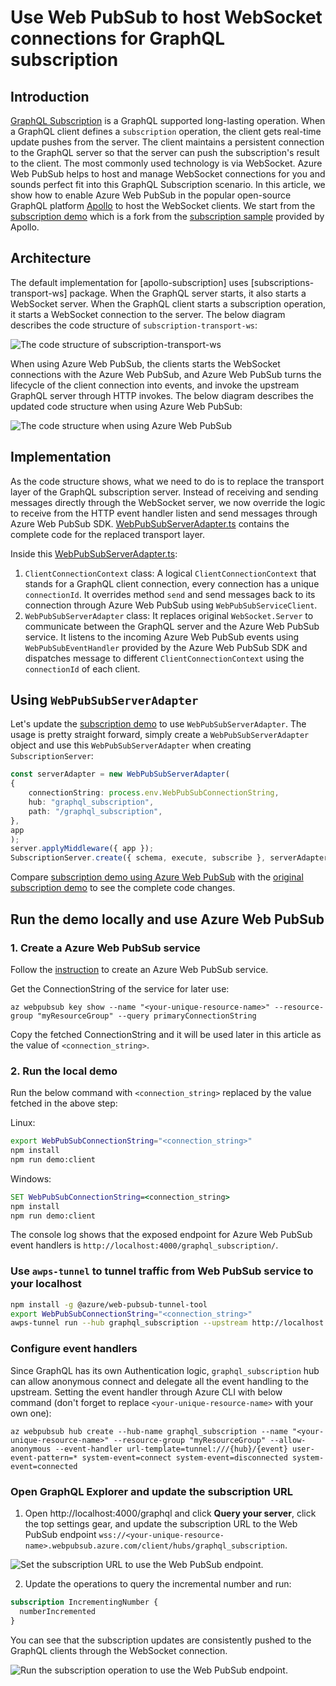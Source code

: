 # Use Web PubSub to host WebSocket connections for GraphQL subscription

## Introduction
[GraphQL Subscription](https://graphql.org/blog/subscriptions-in-graphql-and-relay/) is a GraphQL supported long-lasting operation. When a GraphQL client defines a `subscription` operation, the client gets real-time update pushes from the server. The client maintains a persistent connection to the GraphQL server so that the server can push the subscription's result to the client. The most commonly used technology is via WebSocket. Azure Web PubSub helps to host and manage WebSocket connections for you and sounds perfect fit into this GraphQL Subscription scenario. In this article, we show how to enable Azure Web PubSub in the popular open-source GraphQL platform [Apollo](https://www.apollographql.com/) to host the WebSocket clients. We start from the [subscription demo](./demos/client-websockets/demo-without-awps.ts) which is a fork from the [subscription sample](https://github.com/apollographql/docs-examples/tree/50808f11c5cfeaf029422dee3a3b324a6e93783e/apollo-server/v3/subscriptions) provided by Apollo.

## Architecture

The default implementation for [apollo-subscription] uses [subscriptions-transport-ws] package. When the GraphQL server starts, it also starts a WebSocket server. When the GraphQL client starts a subscription operation, it starts a WebSocket connection to the server. The below diagram describes the code structure of `subscription-transport-ws`:

![The code structure of `subscription-transport-ws`](images/original-code-structure.png)

When using Azure Web PubSub, the clients starts the WebSocket connections with the Azure Web PubSub, and Azure Web PubSub turns the lifecycle of the client connection into events, and invoke the upstream GraphQL server through HTTP invokes. The below diagram describes the updated code structure when using Azure Web PubSub:

![The code structure when using Azure Web PubSub](images/updated-code-structure.png)

## Implementation

As the code structure shows, what we need to do is to replace the transport layer of the GraphQL subscription server. Instead of receiving and sending messages directly through the WebSocket server, we now override the logic to receive from the HTTP event handler listen and send messages through Azure Web PubSub SDK. [WebPubSubServerAdapter.ts](./src/WebPubSubServerAdapter.ts) contains the complete code for the replaced transport layer. 

Inside this [WebPubSubServerAdapter.ts](./src/WebPubSubServerAdapter.ts):

1. `ClientConnectionContext` class: A logical `ClientConnectionContext` that stands for a GraphQL client connection, every connection has a unique `connectionId`. It overrides method `send` and send messages back to its connection through Azure Web PubSub using `WebPubSubServiceClient`. 
1. `WebPubSubServerAdapter` class: It replaces original `WebSocket.Server` to communicate between the GraphQL server and the Azure Web PubSub service. It listens to the incoming Azure Web PubSub events using `WebPubSubEventHandler` provided by the Azure Web PubSub SDK and dispatches message to different `ClientConnectionContext` using the `connectionId` of each client.

## Using `WebPubSubServerAdapter`

Let's update the [subscription demo](./demos/client-websockets/demo-without-awps.ts) to use `WebPubSubServerAdapter`. The usage is pretty straight forward, simply create a `WebPubSubServerAdapter` object and use this `WebPubSubServerAdapter` when creating `SubscriptionServer`:

```typescript
const serverAdapter = new WebPubSubServerAdapter(
{
    connectionString: process.env.WebPubSubConnectionString,
    hub: "graphql_subscription",
    path: "/graphql_subscription",
},
app
);
server.applyMiddleware({ app });
SubscriptionServer.create({ schema, execute, subscribe }, serverAdapter);

```

Compare [subscription demo using Azure Web PubSub](./demos/client-websockets/demo-awps.ts) with the [original subscription demo](./demos/client-websockets/demo-without-awps.ts) to see the complete code changes.

## Run the demo locally and use Azure Web PubSub

### 1. Create a Azure Web PubSub service

Follow the [instruction](https://docs.microsoft.com/en-us/azure/azure-web-pubsub/quickstart-cli-create) to create an Azure Web PubSub service.

Get the ConnectionString of the service for later use:

```azurecli
az webpubsub key show --name "<your-unique-resource-name>" --resource-group "myResourceGroup" --query primaryConnectionString
```

Copy the fetched ConnectionString and it will be used later in this article as the value of `<connection_string>`.

### 2. Run the local demo

Run the below command with `<connection_string>` replaced by the value fetched in the above step:

Linux:

```bash
export WebPubSubConnectionString="<connection_string>"
npm install
npm run demo:client
```

Windows:

```cmd
SET WebPubSubConnectionString=<connection_string>
npm install
npm run demo:client
```

The console log shows that the exposed endpoint for Azure Web PubSub event handlers is `http://localhost:4000/graphql_subscription/`.

### Use `awps-tunnel` to tunnel traffic from Web PubSub service to your localhost

```bash
npm install -g @azure/web-pubsub-tunnel-tool
export WebPubSubConnectionString="<connection_string>"
awps-tunnel run --hub graphql_subscription --upstream http://localhost:4000
```

### Configure event handlers

Since GraphQL has its own Authentication logic, `graphql_subscription` hub can allow anonymous connect and delegate all the event handling to the upstream. Setting the event handler through Azure CLI with below command (don't forget to replace `<your-unique-resource-name>` with your own one):

```azurecli
az webpubsub hub create --hub-name graphql_subscription --name "<your-unique-resource-name>" --resource-group "myResourceGroup" --allow-anonymous --event-handler url-template=tunnel:///{hub}/{event} user-event-pattern=* system-event=connect system-event=disconnected system-event=connected
```

### Open GraphQL Explorer and update the subscription URL

1. Open http://localhost:4000/graphql and click **Query your server**, click the top settings gear, and update the subscription URL to the Web PubSub endpoint `wss://<your-unique-resource-name>.webpubsub.azure.com/client/hubs/graphql_subscription`. 

![Set the subscription URL to use the Web PubSub endpoint.](images/graphql-explorer.png)

2. Update the operations to query the incremental number and run:

```graphql
subscription IncrementingNumber {
  numberIncremented
}
```

You can see that the subscription updates are consistently pushed to the GraphQL clients through the WebSocket connection.

![Run the subscription operation to use the Web PubSub endpoint.](images/graphql-explorer-run.png)


<!-- TODO: Add PubSub part
## Next step

In this article, we show how to use Azure Web PubSub to host and manage GraphQL Subscription WebSocket connections. Actually Web PubSub can also be used as a Pub/Sub backend engine to sync data between GraphQL servers. [Use Azure Web PubSub for GraphQL Pub/Sub]() describes how to.

 -->